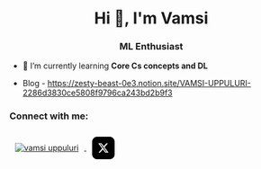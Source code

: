<h1 align="center">Hi 👋, I'm Vamsi</h1>
<h3 align="center">ML Enthusiast</h3>

- 🌱 I’m currently learning **Core Cs concepts and DL**

- Blog - https://zesty-beast-0e3.notion.site/VAMSI-UPPULURI-2286d3830ce5808f9796ca243bd2b9f3

<h3 align="left">Connect with me:</h3>
<p align="left">
<a href="https://linkedin.com/in/vamsi-uppuluri-630b14163" target="_blank">
  <img align="center" src="https://raw.githubusercontent.com/rahuldkjain/github-profile-readme-generator/master/src/images/icons/Social/linked-in-alt.svg" alt="vamsi uppuluri" height="30" width="40" style="margin: 10px;" />
</a>
<a href="https://x.com/uvlearns" target="blank">
  <img align="center" src="x-social-media-logo-icon.svg" alt="vamsi uppuluri" height="40" width="40" style="margin: 10px;"/>
</a>
</p>


